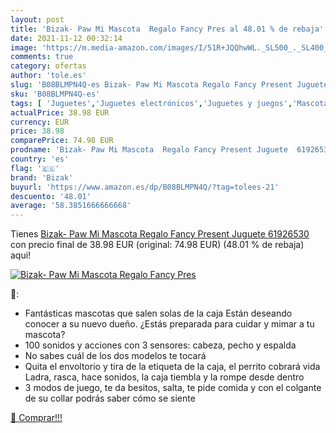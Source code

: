 ```yaml
---
layout: post
title: 'Bizak- Paw Mi Mascota  Regalo Fancy Pres al 48.01 % de rebaja'
date: 2021-11-12 00:32:14
image: 'https://m.media-amazon.com/images/I/51R+JQQhwWL._SL500_._SL400_.jpg'
comments: true
category: ofertas
author: 'tole.es'
slug: 'B08BLMPN4Q-es Bizak- Paw Mi Mascota Regalo Fancy Present Juguete 61926530'
sku: 'B08BLMPN4Q-es'
tags: [ 'Juguetes','Juguetes electrónicos','Juguetes y juegos','Mascotas electrónicas','bizak','bizak-', ]
actualPrice: 38.98 EUR
currency: EUR
price: 38.98
comparePrice: 74.98 EUR
prodname: 'Bizak- Paw Mi Mascota  Regalo Fancy Present Juguete  61926530 '
country: 'es'
flag: '🇪🇸'
brand: 'Bizak'
buyurl: 'https://www.amazon.es/dp/B08BLMPN4Q/?tag=tolees-21'
descuento: '48.01'
average: '58.3851666666668'
---
```


Tienes [Bizak- Paw Mi Mascota  Regalo Fancy Present Juguete  61926530 ](https://www.amazon.es/dp/B08BLMPN4Q/?tag=tolees-21) con precio final de  38.98 EUR (original: 74.98 EUR) (48.01 %  de rebaja) aqui!

[![Bizak- Paw Mi Mascota  Regalo Fancy Pres](https://m.media-amazon.com/images/I/51R+JQQhwWL._SL500_._SL400_.jpg)](https://www.amazon.es/dp/B08BLMPN4Q/?tag=tolees-21)

🔎:

- Fantásticas mascotas que salen solas de la caja Están deseando conocer a su nuevo dueño. ¿Estás preparada para cuidar y mimar a tu mascota?
- 100 sonidos y acciones con 3 sensores: cabeza, pecho y espalda
- No sabes cuál de los dos modelos te tocará
- Quita el envoltorio y tira de la etiqueta de la caja, el perrito cobrará vida Ladra, rasca, hace sonidos, la caja tiembla y la rompe desde dentro
- 3 modos de juego, te da besitos, salta, te pide comida y con el colgante de su collar podrás saber cómo se siente

[🛒 Comprar!!!](https://www.amazon.es/dp/B08BLMPN4Q/?tag=tolees-21)
